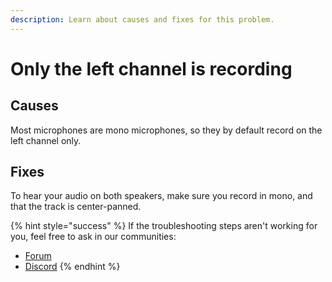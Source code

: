 ```yaml
---
description: Learn about causes and fixes for this problem.
---
```


# Only the left channel is recording

## Causes

Most microphones are mono microphones, so they by default record on the left channel only.&#x20;

## Fixes

To hear your audio on both speakers, make sure you record in mono, and that the track is center-panned.

{% hint style="success" %}
If the troubleshooting steps aren't working for you, feel free to ask in our communities:&#x20;

* [Forum](https://forum.audacityteam.org/)
* [Discord](https://discord.gg/audacity)
{% endhint %}
